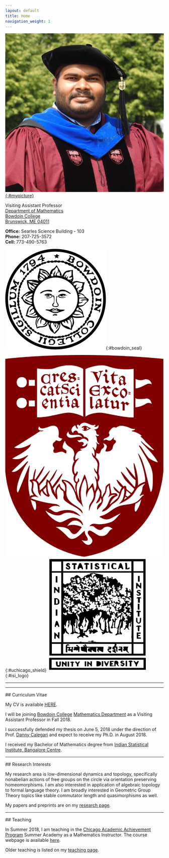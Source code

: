 ```yaml
---
layout: default
title: Home
navigation_weight: 1
---
```


<div class="about">
<div class="picture">

[![Subhadip Chowdhury](assets/me_small.jpg){:#mypicture}](assets/me_2018.jpg)
</div>

<div class="mail">

Visiting Assistant Professor<br>
[Department of Mathematics](https://www.bowdoin.edu/math/)  
[Bowdoin College](http://www.bowdoin.edu/)  
[Brunswick, ME 04011](https://www.google.com/maps/place/Searles+Science+Building,+Brunswick,+ME+04011)

**Office:** Searles Science Building - 103<br>
**Phone:** 207-725-3572<br>
**Cell:** 773-490-5763
</div>
<div class="shield">
  <div class="current">
     
   ![Bowdoin College](assets/bowdoin_seal.png "Ut Aquila Versus Coelum"){:#bowdoin_seal}
  </div>
  <div class="old">
  
   ![The University of Chicago](assets/uchicago_shield.png "Crescat scientia; vita excolatur"){:#uchicago_shield}
   ![Indian Statistical Institute](assets/isi_logo.png "भिन्नेष्वैक्यस्य दर्शनम्"){:#isi_logo}
  </div>
</div>

</div>

<hr><hr>
<div class='anchor'>
## Curriculum Vitae
</div>

My CV is available [HERE](assets/CV.pdf). 

I will be joining [Bowdoin College](https://www.bowdoin.edu/) [Mathematics Department](https://www.bowdoin.edu/math/) as a Visiting Assistant Professor in Fall 2018.

I successfully defended my thesis on June 5, 2018 under the direction of Prof. [Danny Calegari](http://math.uchicago.edu/~dannyc/) and expect to receive my Ph.D. in August 2018. 

I received my Bachelor of Mathematics degree from [Indian Statistical Institute, Bangalore Centre](http://www.isibang.ac.in/).

<hr>

<div class='anchor'>
## Research Interests
</div>

My research area is low-dimensional dynamics and topology, specifically nonabelian actions of free groups on the circle via orientation preserving homeomorphisms. I am also interested in application of algebraic topology to formal language theory. I am broadly interested in Geometric Group Theory topics like stable commutator length and quasimorphisms as well.

My papers and preprints are on my [research page](research).

<hr>

<div class='anchor'>
## Teaching
</div>

In Summer 2018, I am teaching in the [Chicago Academic Achievement Program](https://ccss.uchicago.edu/page/chicago-academic-achievement-program) Summer Academy as a Mathematics Instructor. The course webpage is available [here](teaching/courses/Summer2018.CAAP).
  
Older teaching is listed on my [teaching page](teaching).

